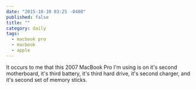 ```yaml
---
date: "2015-10-10 03:25 -0400"
published: false
title: ""
category: daily
tags: 
  - macbook pro
  - macbook
  - apple
---
```


It occurs to me that this 2007 MacBook Pro I'm using is on it's second motherboard, it's third battery, it's third hard drive, it's second charger, and it's second set of memory sticks.

